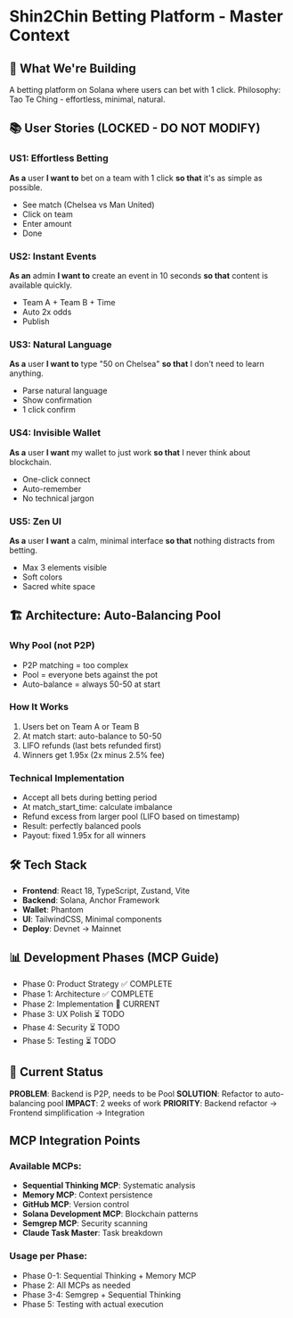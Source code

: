 # Shin2Chin Betting Platform - Master Context

## 🎯 What We're Building
A betting platform on Solana where users can bet with 1 click.
Philosophy: Tao Te Ching - effortless, minimal, natural.

## 📚 User Stories (LOCKED - DO NOT MODIFY)

### US1: Effortless Betting
**As a** user **I want to** bet on a team with 1 click **so that** it's as simple as possible.
- See match (Chelsea vs Man United)
- Click on team
- Enter amount
- Done

### US2: Instant Events
**As an** admin **I want to** create an event in 10 seconds **so that** content is available quickly.
- Team A + Team B + Time
- Auto 2x odds
- Publish

### US3: Natural Language
**As a** user **I want to** type "50 on Chelsea" **so that** I don't need to learn anything.
- Parse natural language
- Show confirmation
- 1 click confirm

### US4: Invisible Wallet
**As a** user **I want** my wallet to just work **so that** I never think about blockchain.
- One-click connect
- Auto-remember
- No technical jargon

### US5: Zen UI
**As a** user **I want** a calm, minimal interface **so that** nothing distracts from betting.
- Max 3 elements visible
- Soft colors
- Sacred white space

## 🏗️ Architecture: Auto-Balancing Pool

### Why Pool (not P2P)
- P2P matching = too complex
- Pool = everyone bets against the pot
- Auto-balance = always 50-50 at start

### How It Works
1. Users bet on Team A or Team B
2. At match start: auto-balance to 50-50
3. LIFO refunds (last bets refunded first)
4. Winners get 1.95x (2x minus 2.5% fee)

### Technical Implementation
- Accept all bets during betting period
- At match_start_time: calculate imbalance
- Refund excess from larger pool (LIFO based on timestamp)
- Result: perfectly balanced pools
- Payout: fixed 1.95x for all winners

## 🛠️ Tech Stack
- **Frontend**: React 18, TypeScript, Zustand, Vite
- **Backend**: Solana, Anchor Framework
- **Wallet**: Phantom
- **UI**: TailwindCSS, Minimal components
- **Deploy**: Devnet → Mainnet

## 📊 Development Phases (MCP Guide)
- Phase 0: Product Strategy ✅ COMPLETE
- Phase 1: Architecture ✅ COMPLETE
- Phase 2: Implementation 🚧 CURRENT
- Phase 3: UX Polish ⏳ TODO
- Phase 4: Security ⏳ TODO
- Phase 5: Testing ⏳ TODO

## 🚨 Current Status
**PROBLEM**: Backend is P2P, needs to be Pool
**SOLUTION**: Refactor to auto-balancing pool
**IMPACT**: 2 weeks of work
**PRIORITY**: Backend refactor → Frontend simplification → Integration

## MCP Integration Points

### Available MCPs:
- **Sequential Thinking MCP**: Systematic analysis
- **Memory MCP**: Context persistence  
- **GitHub MCP**: Version control
- **Solana Development MCP**: Blockchain patterns
- **Semgrep MCP**: Security scanning
- **Claude Task Master**: Task breakdown

### Usage per Phase:
- Phase 0-1: Sequential Thinking + Memory MCP
- Phase 2: All MCPs as needed
- Phase 3-4: Semgrep + Sequential Thinking
- Phase 5: Testing with actual execution